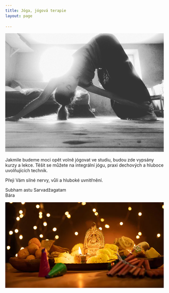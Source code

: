 ```yaml
---
title: Jóga, jógová terapie
layout: page

---
```

![](/uploads/IMG_20190730_104235_826.jpg)

Jakmile budeme moci opět volně jógovat ve studiu, budou zde vypsány kurzy a lekce. Těšit se můžete na integrální jógu, praxi dechových a hluboce uvolňujících technik.

Přeji Vám silné nervy, vůli a hluboké uvnitřnění.

Subham astu Sarvadžagatam  
Bára

![](/uploads/diwaliposterimage-1.webp)